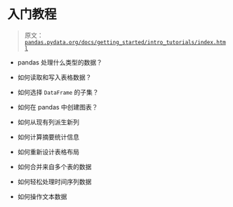 # 入门教程

> 原文：[`pandas.pydata.org/docs/getting_started/intro_tutorials/index.html`](https://pandas.pydata.org/docs/getting_started/intro_tutorials/index.html)

*   pandas 处理什么类型的数据？

+   如何读取和写入表格数据？

+   如何选择 `DataFrame` 的子集？

+   如何在 pandas 中创建图表？

+   如何从现有列派生新列

+   如何计算摘要统计信息

+   如何重新设计表格布局

+   如何合并来自多个表的数据

+   如何轻松处理时间序列数据

+   如何操作文本数据
